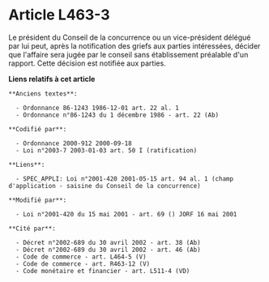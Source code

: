 # Article L463-3

Le président du Conseil de la concurrence ou un vice-président délégué par lui peut, après la notification des griefs aux
parties intéressées, décider que l'affaire sera jugée par le conseil sans établissement préalable d'un rapport. Cette
décision est notifiée aux parties.

**Liens relatifs à cet article**

	**Anciens textes**:

	  - Ordonnance 86-1243 1986-12-01 art. 22 al. 1
	  - Ordonnance n°86-1243 du 1 décembre 1986 - art. 22 (Ab)

	**Codifié par**:

	  - Ordonnance 2000-912 2000-09-18
	  - Loi n°2003-7 2003-01-03 art. 50 I (ratification)

	**Liens**:

	  - SPEC_APPLI: Loi n°2001-420 2001-05-15 art. 94 al. 1 (champ d'application - saisine du Conseil de la concurrence)

	**Modifié par**:

	  - Loi n°2001-420 du 15 mai 2001 - art. 69 () JORF 16 mai 2001

	**Cité par**:

	  - Décret n°2002-689 du 30 avril 2002 - art. 38 (Ab)
	  - Décret n°2002-689 du 30 avril 2002 - art. 46 (Ab)
	  - Code de commerce - art. L464-5 (V)
	  - Code de commerce - art. R463-12 (V)
	  - Code monétaire et financier - art. L511-4 (VD)
